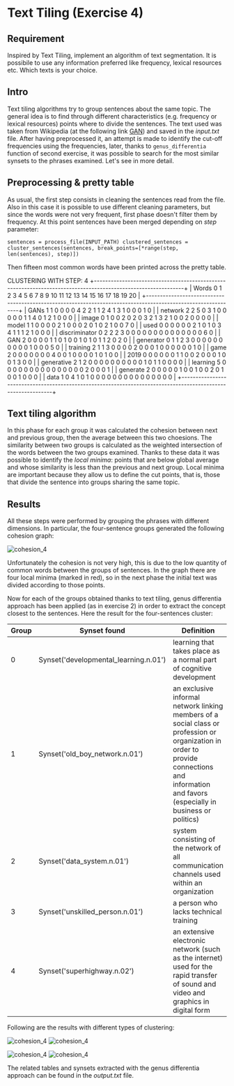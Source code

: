 # Text Tiling (Exercise 4)

## Requirement
Inspired by Text Tiling, implement an algorithm of text segmentation.
It is possibile to use any information preferred like frequency, lexical resources etc.
Which texts is your choice.
    
## Intro
Text tiling algorithms try to group sentences about the same topic. 
The general idea is to find through different characteristics (e.g. frequency or lexical resources) 
points where to divide the sentences.
The text used was taken from Wikipedia (at the following link [GAN]) and saved in the *input.txt* file. 
After having preprocessed it, an attempt is made to identify the cut-off frequencies using the frequencies, 
later, thanks to `genus_differentia` function of second exercise, 
it was possible to search for the most similar synsets to the phrases examined.
Let's see in more detail.

## Preprocessing & pretty table
As usual, the first step consists in cleaning the sentences read from the file. 
Also in this case it is possible to use different cleaning parameters, 
but since the words were not very frequent, first phase doesn't filter them by frequency.
At this point sentences have been merged depending on *step* parameter:

`
sentences = process_file(INPUT_PATH)
clustered_sentences = cluster_sentences(sentences, break_points=[*range(step, len(sentences), step)])
`

Then fifteen most common words have been printed across the pretty table.

CLUSTERING WITH STEP: 4
+--------------------------------------------------------------------------------------------------------------+
|     Words       0   1   2   3   4   5   6   7   8   9   10   11   12   13   14   15   16   17   18   19   20 |
+--------------------------------------------------------------------------------------------------------------+
|      GANs       1   1   0   0   0   0   4   2   2   1   1    2    4    1    3    1    0    0    0    1    0  |
|    network      2   2   5   0   3   1   0   0   0   0   0    1    1    4    0    1    2    1    0    0    0  |
|     image       0   1   0   0   2   0   2   0   3   2   1    3    2    1    0    0    2    0    0    0    0  |
|     model       1   1   0   0   0   0   2   1   0   0   0    2    0    1    0    2    1    0    0    7    0  |
|      used       0   0   0   0   0   0   2   1   0   1   0    3    4    1    1    1    2    1    0    0    0  |
| discriminator   0   2   2   2   3   0   0   0   0   0   0    0    0    0    0    0    0    0    0    6    0  |
|      GAN        2   0   0   0   0   1   1   0   1   0   0    1    0    1    0    1    1    2    0    2    0  |
|   generator     0   1   1   2   3   0   0   0   0   0   0    0    0    0    0    1    0    0    0    5    0  |
|    training     2   1   1   3   0   0   0   0   2   0   0    0    1    0    0    0    0    0    0    1    0  |
|      game       2   0   0   0   0   0   0   0   4   0   0    1    0    0    0    0    1    0    1    0    0  |
|      2019       0   0   0   0   0   0   1   1   0   0   2    0    0    0    1    0    0    1    3    0    0  |
|   generative    2   1   2   0   0   0   0   0   0   0   0    0    0    1    0    1    1    0    0    0    0  |
|    learning     5   0   0   0   0   0   0   0   0   0   0    0    0    0    0    0    2    0    0    0    1  |
|    generate     2   0   0   0   0   0   1   0   0   1   0    0    2    0    1    0    0    1    0    0    0  |
|      data       1   0   4   1   0   1   0   0   0   0   0    0    0    0    0    0    0    0    0    0    0  |
+--------------------------------------------------------------------------------------------------------------+

## Text tiling algorithm
In this phase for each group it was calculated the cohesion between next and previous group, then the average between this two choesions. 
The similarity between two groups is calculated as the weighted intersection of the words between the two groups examined.
Thanks to these data it was possible to identify the *local minima*:
points that are below global average and whose similarity is less than the previous and next group.
Local minima are important because they allow us to define the cut points, that is, 
those that divide the sentence into groups sharing the same topic.

## Results
All these steps were performed by grouping the phrases with different dimensions.
In particular, the four-sentence groups generated the following cohesion graph:

![cohesion_4](../../assets/cohesion_4.png)

Unfortunately the cohesion is not very high, this is due to the low quantity of common words between the groups of sentences.
In the graph there are four local minima (marked in red), so in the next phase the initial text was divided according to those points.

Now for each of the groups obtained thanks to text tiling, genus differentia approach has been applied (as in exercise 2) 
in order to extract the concept closest to the sentences.
Here the result for the four-sentences cluster:


Group | Synset found | Definition | Score |
| ---------| -------- | -------- | -------- |
| 0 | Synset('developmental_learning.n.01') | learning that takes place as a normal part of cognitive development  | 5 |
| 1 | Synset('old_boy_network.n.01') | an exclusive informal network linking members of a social class or profession or organization in order to provide connections and information and favors (especially in business or politics)  | 2 |
| 2 | Synset('data_system.n.01') | system consisting of the network of all communication channels used within an organization | 4 |
| 3 | Synset('unskilled_person.n.01') | a person who lacks technical training | 3 |
| 4 | Synset('superhighway.n.02') | an extensive electronic network (such as the internet) used for the rapid transfer of sound and video and graphics in digital form | 38 |


Following are the results with different types of clustering:

![cohesion_4](../../assets/cohesion_6.png) ![cohesion_4](../../assets/cohesion_5.png)

![cohesion_4](../../assets/cohesion_3.png) ![cohesion_4](../../assets/cohesion_2.png)

The related tables and synsets extracted with the genus differentia approach can be found in the *output.txt* file.

[GAN]: <https://en.wikipedia.org/wiki/Generative_adversarial_network>